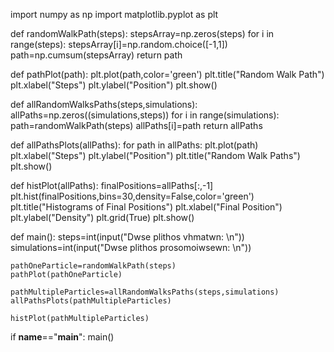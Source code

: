 import numpy as np
import matplotlib.pyplot as plt

def randomWalkPath(steps):
    stepsArray=np.zeros(steps)
    for i in range(steps):
        stepsArray[i]=np.random.choice([-1,1])
    path=np.cumsum(stepsArray)
    return path

def pathPlot(path):
    plt.plot(path,color='green')
    plt.title("Random Walk Path")
    plt.xlabel("Steps")
    plt.ylabel("Position")
    plt.show()
    
def allRandomWalksPaths(steps,simulations):
    allPaths=np.zeros((simulations,steps))
    for i in range(simulations):
         path=randomWalkPath(steps)
         allPaths[i]=path
    return allPaths
    
def allPathsPlots(allPaths):
    for path in allPaths:
        plt.plot(path)
    plt.xlabel("Steps")
    plt.ylabel("Position")
    plt.title("Random Walk Paths")
    plt.show()

def histPlot(allPaths):
    finalPositions=allPaths[:,-1]
    plt.hist(finalPositions,bins=30,density=False,color='green')
    plt.title("Histograms of Final Positions")
    plt.xlabel("Final Position")
    plt.ylabel("Density")
    plt.grid(True)
    plt.show()
 

def main():
    steps=int(input("Dwse plithos vhmatwn: \n"))
    simulations=int(input("Dwse plithos prosomoiwsewn: \n"))
    
    pathOneParticle=randomWalkPath(steps)
    pathPlot(pathOneParticle)
    
    pathMultipleParticles=allRandomWalksPaths(steps,simulations)
    allPathsPlots(pathMultipleParticles)
    
    histPlot(pathMultipleParticles)
    
if __name__=="__main__":
   main()
